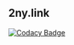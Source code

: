 ## 2ny.link

[![Codacy Badge](https://api.codacy.com/project/badge/Grade/4f9e0a2efafa4688b7f6ca464bdb23d0)](https://www.codacy.com?utm_source=github.com&amp;utm_medium=referral&amp;utm_content=ian-patel/2ny.link&amp;utm_campaign=Badge_Grade)
